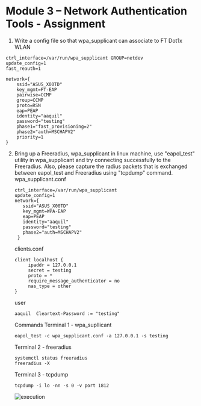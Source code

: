 # Module 3 – Network Authentication Tools - Assignment
1. Write a config file so that wpa_supplicant can associate to FT Dot1x WLAN
```
ctrl_interface=/var/run/wpa_supplicant GROUP=netdev
update_config=1
fast_reauth=1

network={
    ssid="ASUS_X00TD"
    key_mgmt=FT-EAP
    pairwise=CCMP
    group=CCMP
    proto=RSN
    eap=PEAP
    identity="aaquil"
    password="testing"
    phase1="fast_provisioning=2"
    phase2="auth=MSCHAPV2"
    priority=1
}
```
2. Bring up a Freeradius, wpa_supplicant in linux machine, use "eapol_test" utility in wpa_supplicant and try connecting successfully to the Freeradius. Also, please capture the radius packets that is exchanged between eapol_test and Freeradius using "tcpdump" command.
   wpa_supplicant.conf
   ```
   ctrl_interface=/var/run/wpa_supplicant
   update_config=1
   network={
      ssid="ASUS_X00TD"
      key_mgmt=WPA-EAP
      eap=PEAP
      identity="aaquil"
      password="testing"
      phase2="auth=MSCHAPV2"
    }
   ```
   clients.conf
   ```
   client localhost {
        ipaddr = 127.0.0.1
        secret = testing
        proto = *
        require_message_authenticator = no
        nas_type = other
   }
   ```
   user
   ```
   aaquil  Cleartext-Password := "testing"
   ```
   Commands
   Terminal 1 - wpa_supllicant
   ```
   eapol_test -c wpa_supplicant.conf -a 127.0.0.1 -s testing 
   ```
   Terminal 2 - freeradius
   ```
   systemctl status freeradius
   freeradius -X
   ```
   Terminal 3 - tcpdump
   ```
   tcpdump -i lo -nn -s 0 -v port 1812
   ```
   
   ![execution](https://github.com/Sharath15eUR/0xAQ/assets/88236255/9d7b70e6-4036-4c0c-a5da-ba6957c70a13)

